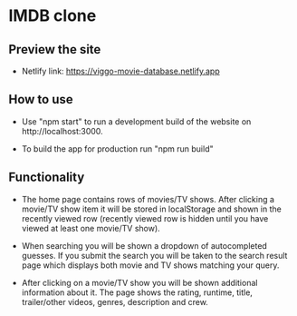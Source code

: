 # IMDB clone

## Preview the site

- Netlify link: https://viggo-movie-database.netlify.app

## How to use

- Use "npm start" to run a development build of the website on http://localhost:3000.

- To build the app for production run "npm run build"

## Functionality

- The home page contains rows of movies/TV shows. After clicking a movie/TV show item it will be stored in localStorage and shown in the recently viewed row (recently viewed row is hidden until you have viewed at least one movie/TV show).

- When searching you will be shown a dropdown of autocompleted guesses. If you submit the search you will be taken to the search result page which displays both movie and TV shows matching your query.

- After clicking on a movie/TV show you will be shown additional information about it. The page shows the rating, runtime, title, trailer/other videos, genres, description and crew.

